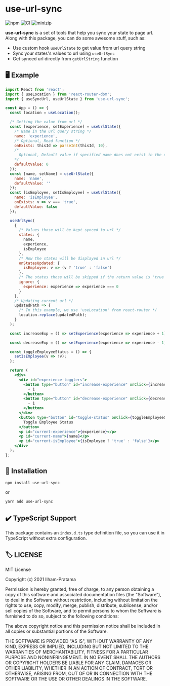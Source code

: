 # use-url-sync

![npm](https://img.shields.io/npm/v/use-url-sync) ![CI](https://github.com/Ilham-Pratama/use-url-sync/actions/workflows/main-ci.yml/badge.svg) ![minizip](https://badgen.net/bundlephobia/minzip/use-url-sync)

**use-url-sync** is a set of tools that help you sync your state to page url.
Along with this package, you can do some awesome stuff, such as:

- Use custom hook `useUrlState` to get value from url query string
- Sync your states's values to url using `useUrlSync`
- Get synced url directly from `getUrlString` function

## 🖥️ Example

```jsx
import React from 'react';
import { useLocation } from 'react-router-dom';
import { useSyncUrl, useUrlState } from 'use-url-sync';

const App = () => {
  const location = useLocation();

  /* Getting the value from url */
  const [experience, setExperience] = useUrlState({
    /* Name in the url query string */
    name: 'experience',
    /* Optional, Read function */
    onExists: thisId => parseInt(thisId, 10),
    /*
      Optional, Default value if specified name does not exist in the url 
    */
    defaultValue: 0
  });
  const [name, setName] = useUrlState({
    name: 'name',
    defaultValue: ''
  });
  const [isEmployee, setIsEmployee] = useUrlState({
    name: 'isEmployee',
    onExists: v => v === 'true',
    defaultValue: false
  });

  useUrlSync(
    {
      /* Values those will be kept synced to url */
      states: {
        name,
        experience,
        isEmployee
      },
      /* How the states will be displayed in url */
      onStatesUpdated: {
        isEmployee: v => (v ? 'true' : 'false')
      },
      /* The states those will be skipped if the return value is 'true' */
      ignore: {
        experience: experience => experience === 0
      }
    },
    /* Updating current url */
    updatedPath => {
      /* In this example, we use 'useLocation' from react-router */
      location.replace(updatedPath);
    }
  );

  const increaseExp = () => setExperience(experience => experience + 1);

  const decreaseExp = () => setExperience(experience => experience - 1);

  const toggleEmployeeStatus = () => {
    setIsEmployee(v => !v);
  };

  return (
    <div>
      <div id="experience-togglers">
        <button type="button" id="increase-experience" onClick={increaseExp}>
          + 1
        </button>
        <button type="button" id="decrease-experience" onClick={decreaseExp}>
          - 1
        </button>
      </div>
      <button type="button" id="toggle-status" onClick={toggleEmployeeStatus}>
        Toggle Employee Status
      </button>
      <p id="current-experience">{experience}</p>
      <p id="current-name">{name}</p>
      <p id="current-isEmployee">{isEmployee ? 'true' : 'false'}</p>
    </div>
  );
};
```

## 💾 Installation

```sh
npm install use-url-sync
```

or

```sh
yarn add use-url-sync
```

## ✔️ TypeScript Support

This package contains an `index.d.ts` type definition file, so you can use it in TypeScript without extra configuration.

## 🏷️ LICENSE

MIT License

Copyright (c) 2021 Ilham-Pratama

Permission is hereby granted, free of charge, to any person obtaining a copy
of this software and associated documentation files (the "Software"), to deal
in the Software without restriction, including without limitation the rights
to use, copy, modify, merge, publish, distribute, sublicense, and/or sell
copies of the Software, and to permit persons to whom the Software is
furnished to do so, subject to the following conditions:

The above copyright notice and this permission notice shall be included in all
copies or substantial portions of the Software.

THE SOFTWARE IS PROVIDED "AS IS", WITHOUT WARRANTY OF ANY KIND, EXPRESS OR
IMPLIED, INCLUDING BUT NOT LIMITED TO THE WARRANTIES OF MERCHANTABILITY,
FITNESS FOR A PARTICULAR PURPOSE AND NONINFRINGEMENT. IN NO EVENT SHALL THE
AUTHORS OR COPYRIGHT HOLDERS BE LIABLE FOR ANY CLAIM, DAMAGES OR OTHER
LIABILITY, WHETHER IN AN ACTION OF CONTRACT, TORT OR OTHERWISE, ARISING FROM,
OUT OF OR IN CONNECTION WITH THE SOFTWARE OR THE USE OR OTHER DEALINGS IN THE
SOFTWARE.
